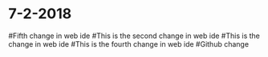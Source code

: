 # 7-2-2018
#Fifth change in web ide
#This is the second change in web ide
#This is the change in web ide
#This is the fourth change in web ide
#Github change
